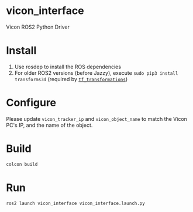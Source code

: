 # vicon_interface

Vicon ROS2 Python Driver

# Install

1. Use rosdep to install the ROS dependencies
2. For older ROS2 versions (before Jazzy), execute `sudo pip3 install transforms3d` (required by [`tf_transformations`](https://github.com/DLu/tf_transformations))

# Configure

Please update `vicon_tracker_ip` and `vicon_object_name` to match the Vicon PC's IP, and the name of the object.

# Build

```bash
colcon build
```

# Run

```bash
ros2 launch vicon_interface vicon_interface.launch.py
```
